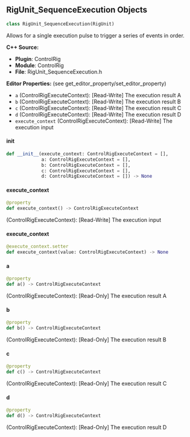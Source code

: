 ## RigUnit_SequenceExecution Objects

```python
class RigUnit_SequenceExecution(RigUnit)
```

Allows for a single execution pulse to trigger a series of events in order.

**C++ Source:**

- **Plugin**: ControlRig
- **Module**: ControlRig
- **File**: RigUnit_SequenceExecution.h

**Editor Properties:** (see get_editor_property/set_editor_property)

- ``a`` (ControlRigExecuteContext):  [Read-Write] The execution result A
- ``b`` (ControlRigExecuteContext):  [Read-Write] The execution result B
- ``c`` (ControlRigExecuteContext):  [Read-Write] The execution result C
- ``d`` (ControlRigExecuteContext):  [Read-Write] The execution result D
- ``execute_context`` (ControlRigExecuteContext):  [Read-Write] The execution input

<a id="unreal.RigUnit_SequenceExecution.__init__"></a>

#### __init__

```python
def __init__(execute_context: ControlRigExecuteContext = [],
             a: ControlRigExecuteContext = [],
             b: ControlRigExecuteContext = [],
             c: ControlRigExecuteContext = [],
             d: ControlRigExecuteContext = []) -> None
```

<a id="unreal.RigUnit_SequenceExecution.execute_context"></a>

#### execute_context

```python
@property
def execute_context() -> ControlRigExecuteContext
```

(ControlRigExecuteContext):  [Read-Write] The execution input

<a id="unreal.RigUnit_SequenceExecution.execute_context"></a>

#### execute_context

```python
@execute_context.setter
def execute_context(value: ControlRigExecuteContext) -> None
```

<a id="unreal.RigUnit_SequenceExecution.a"></a>

#### a

```python
@property
def a() -> ControlRigExecuteContext
```

(ControlRigExecuteContext):  [Read-Only] The execution result A

<a id="unreal.RigUnit_SequenceExecution.b"></a>

#### b

```python
@property
def b() -> ControlRigExecuteContext
```

(ControlRigExecuteContext):  [Read-Only] The execution result B

<a id="unreal.RigUnit_SequenceExecution.c"></a>

#### c

```python
@property
def c() -> ControlRigExecuteContext
```

(ControlRigExecuteContext):  [Read-Only] The execution result C

<a id="unreal.RigUnit_SequenceExecution.d"></a>

#### d

```python
@property
def d() -> ControlRigExecuteContext
```

(ControlRigExecuteContext):  [Read-Only] The execution result D

<a id="unreal.RigUnit_AddBoneTransform"></a>